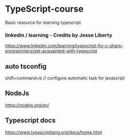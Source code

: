 # TypeScript-course
Basic resource for learning typescript

### linkedin / learning - Credits by Jesse Liberty
https://www.linkedin.com/learning/typescript-for-c-sharp-programmers/get-acquainted-with-typescript

## auto tsconfig
shift+command+b // configure automatic task for javascript

## NodeJs
https://nodejs.org/en/

## Typescript docs
https://www.typescriptlang.org/docs/home.html
